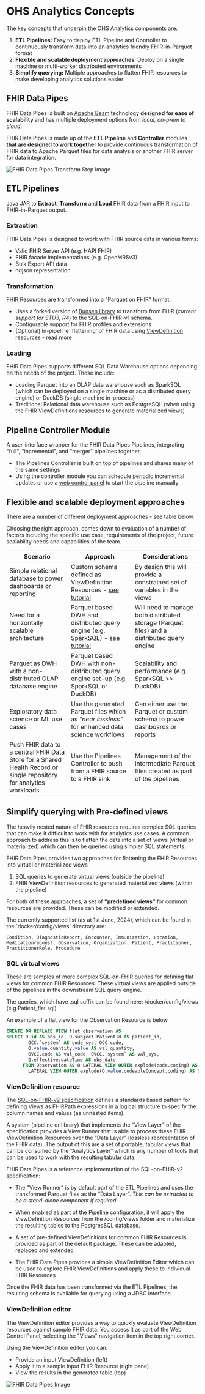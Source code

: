 # OHS Analytics Concepts

The key concepts that underpin the OHS Analytics components are:

1. **ETL Pipelines:** Easy to deploy ETL Pipeline and Controller to continuously transform data into an analytics friendly FHIR-in-Parquet format
2. **Flexible and scalable deployment approaches**: Deploy on a single machine or multi-worker distributed environments
3. **Simplify querying:** Multiple approaches to flatten FHIR resources to make developing analytics solutions easier

## FHIR Data Pipes
FHIR Data Pipes is built on [Apache Beam](https://beam.apache.org/) technology **designed for ease of scalability** and has multiple deployment options from _local, on-prem to cloud_.

FHIR Data Pipes is made up of the **ETL Pipeline** and **Controller** modules **that are designed to work together** to provide continuous transformation of FHIR data to Apache Parquet files for data analysis or another FHIR server for data integration. 

![FHIR Data Pipes Transform Step Image](images/ETL_FHIR_to_Parquet.png)

## ETL Pipelines
Java JAR to **Extract**, **Transform** and **Load** FHIR data from a FHIR input to FHIR-in-Parquet output.

### Extraction

FHIR Data Pipes is designed to work with FHIR source data in various forms: 

* Valid FHIR Server API (e.g. HAPI FHIR)
* FHIR facade implementations (e.g. OpenMRSv3)
* Bulk Export API data
* ndjson representation

### Transformation

FHIR Resources are transformed into a "Parquet on FHIR" format:

* Uses a forked version of [Bunsen library](https://github.com/google/fhir-data-pipes/tree/master/bunsen) to transform from FHIR (_current support for STU3, R4_) to the SQL-on-FHIR-v1 schema. 
* Configurable support for FHIR profiles and extensions
* (Optional) In-pipeline 'flattening' of FHIR data using [ViewDefinition](https://build.fhir.org/ig/FHIR/sql-on-fhir-v2/StructureDefinition-ViewDefinition.html) resources - [read more](#viewdefinition-resource) 

### Loading

FHIR Data Pipes supports different SQL Data Warehouse options depending on the needs of the project. These include:

* Loading Parquet into an OLAP data warehouse such as SparkSQL (which can be deployed on a single machine or as a distributed query engine) or DuckDB (single machine in-process)
* Traditional Relational data warehouse such as PostgreSQL (when using the FHIR ViewDefinitions resources to generate materialized views)

## Pipeline Controller Module
A user-interface wrapper for the FHIR Data Pipes Pipelines, integrating "full", "incremental", and "merger" pipelines together. 

* The Pipelines Controller is built on top of pipelines and shares many of the same settings
* Using the controller module you can schedule periodic incremental updates or use a [web control panel](link_to_section_in_adv_guide) to start the pipeline manually

## Flexible and scalable deployment approaches

There are a number of different deployment approaches - see table below. 

Choosing the right approach, comes down to evaluation of a number of factors including the specific use case, requirements of the project, future scalability needs and capabilities of the team. 

| Scenario | Approach | Considerations |
| -------- | ----------| -------------- |
|  Simple relational database to power dashboards or reporting | Custom schema defined as ViewDefinition Resources - [see tutorial](tutorial_lossy_example/) | By design this will provide a constrained set of variables in the views |
| Need for a horizontally scalable architecture | Parquet based DWH and distributed query engine (e.g. SparkSQL) - [see tutorial](tutorial_add_dashboard/) | Will need to manage both distributed storage (Parquet files) and a distributed query engine |
| Parquet as DWH with a non-distributed OLAP database engine | Parquet based DWH with non-distributed query engine set-up (e.g. SparkSQL or DuckDB) | Scalability and performance (e.g. SparkSQL >> DuckDB) |
| Exploratory data science or ML use cases | Use the generated Parquet files which as _"near lossless"_ for enhanced data science workflows | Can either use the Parquet or custom schema to power dashboards or reports |
| Push FHIR data to a central FHIR Data Store for a Shared Health Record or single repository for analytics workloads | Use the Pipelines Controller to push from a FHIR source to a FHIR sink | Management of the intermediate Parquet files created as part of the pipelines | 

## Simplify querying with Pre-defined views
The heavily nested nature of FHIR resources requires complex SQL queries that can make it difficult to work with for analytics use cases. A common approach to address this is to flatten the data into a set of views (virtual or materialized) which can then be queried using simpler SQL statements. 

FHIR Data Pipes provides two approaches for flattening the FHIR Resources into virtual or materialized views

1.  SQL queries to generate virtual views (outside the pipeline)
2.  FHIR ViewDefinition resources to generated materialized views (within the pipeline)

For both of these approaches, a set of **"predefined views”** for common resources are provided. These can be modified or extended.

The currently supported list (as at 1st June, 2024), which can be found in the `docker/config/views' directory are:

```
Condition, DiagnosticReport, Encounter, Immunization, Location, Medicationrequest, Observation, Organization, Patient, Practitioner, PractitionerRole, Procedure
```

### SQL virtual views
These are samples of more complex SQL-on-FHIR queries for defining flat views for common FHIR Resources. These virtual views are applied outside of the pipelines in the downstream SQL query engine. 

The queries, which have .sql suffix can be found here: /docker/config/views (e.g Patient_flat.sql)

An example of a flat view for the Observation Resource is below

```sql
CREATE OR REPLACE VIEW flat_observation AS
SELECT O.id AS obs_id, O.subject.PatientId AS patient_id,
        OCC.`system` AS code_sys, OCC.code,
        O.value.quantity.value AS val_quantity,
        OVCC.code AS val_code, OVCC.`system` AS val_sys,
        O.effective.dateTime AS obs_date
      FROM Observation AS O LATERAL VIEW OUTER explode(code.coding) AS OCC
        LATERAL VIEW OUTER explode(O.value.codeableConcept.coding) AS OVCC
```

### ViewDefinition resource
The [SQL-on-FHIR-v2 specification](https://build.fhir.org/ig/FHIR/sql-on-fhir-v2/) defines a standards based pattern for defining Views as FHIRPath expressions in a logical structure to specify the column names and values (as unnested items).

A system (pipeline or library) that implements the “View Layer” of the specification provides a View Runner that is able to process these FHIR ViewDefinition Resources over the “Data Layer” (lossless representation of the FHIR data). The output of this are a set of portable, tabular views that can be consumed by the “Analytics Layer” which is any number of tools that can be used to work with the resulting tabular data.
 
FHIR Data Pipes is a reference implementation of the SQL-on-FHIR-v2 specification:

*   The "View Runner" is by default part of the ETL Pipelines and uses the transformed Parquet files as the “Data Layer”. _This can be extracted to be a stand-alone component if required_

*   When enabled as part of the Pipeline configuration, it will apply the ViewDefinition Resources from the /config/views folder and materialize the resulting tables to the PostgresSQL database.

*   A set of pre-defined ViewDefinitions for common FHIR Resources is provided as part of the default package. These can be adapted, replaced and extended

*   The FHIR Data Pipes provides a simple ViewDefinition Editor which can be used to explore FHIR ViewDefinitions and apply these to individual FHIR Resources

Once the FHIR data has been transformed via the ETL Pipelines, the resulting schema is available for querying using a JDBC interface. 

### ViewDefinition editor
The ViewDefinition editor provides a way to quickly evaluate ViewDefinition resources against sample FHIR data. You access it as part of the Web Control Panel, selecting the "Views" navigation item in the top right corner.

Using the ViewDefinition editor you can:

* Provide an input ViewDefinition (left)
* Apply it to a sample input FHIR Resource (right pane)
* View the results in the generated table (top)

![FHIR Data Pipes Image](images/view_definition_editor.png)
